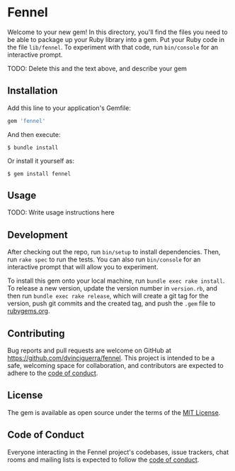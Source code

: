 # Fennel

Welcome to your new gem! In this directory, you'll find the files you need to be able to package up your Ruby library into a gem. Put your Ruby code in the file `lib/fennel`. To experiment with that code, run `bin/console` for an interactive prompt.

TODO: Delete this and the text above, and describe your gem

## Installation

Add this line to your application's Gemfile:

```ruby
gem 'fennel'
```

And then execute:

    $ bundle install

Or install it yourself as:

    $ gem install fennel

## Usage

TODO: Write usage instructions here

## Development

After checking out the repo, run `bin/setup` to install dependencies. Then, run `rake spec` to run the tests. You can also run `bin/console` for an interactive prompt that will allow you to experiment.

To install this gem onto your local machine, run `bundle exec rake install`. To release a new version, update the version number in `version.rb`, and then run `bundle exec rake release`, which will create a git tag for the version, push git commits and the created tag, and push the `.gem` file to [rubygems.org](https://rubygems.org).

## Contributing

Bug reports and pull requests are welcome on GitHub at https://github.com/dvinciguerra/fennel. This project is intended to be a safe, welcoming space for collaboration, and contributors are expected to adhere to the [code of conduct](https://github.com/dvinciguerra/fennel/blob/main/CODE_OF_CONDUCT.md).

## License

The gem is available as open source under the terms of the [MIT License](https://opensource.org/licenses/MIT).

## Code of Conduct

Everyone interacting in the Fennel project's codebases, issue trackers, chat rooms and mailing lists is expected to follow the [code of conduct](https://github.com/dvinciguerra/fennel/blob/main/CODE_OF_CONDUCT.md).
